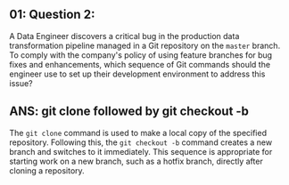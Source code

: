 ## 01: Question 2:
A Data Engineer discovers a critical bug in the production data transformation pipeline managed in a Git repository on the `master` branch.
To comply with the company's policy of using feature branches for bug fixes and enhancements, 
which sequence of Git commands should the engineer use to set up their development environment to address this issue?
## ANS: git clone followed by  git checkout -b 
   The `git clone` command is used to make a local copy of the specified repository. Following this, the `git checkout -b` 
   command creates a new branch and switches to it immediately.
   This sequence is appropriate for starting work on a new branch, such as a hotfix branch, directly after cloning a repository.
      
